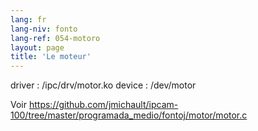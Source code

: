 ```yaml
---
lang: fr
lang-niv: fonto
lang-ref: 054-motoro
layout: page
title: 'Le moteur'
---
```



driver : /ipc/drv/motor.ko
device : /dev/motor

Voir <https://github.com/jmichault/ipcam-100/tree/master/programada_medio/fontoj/motor/motor.c>
